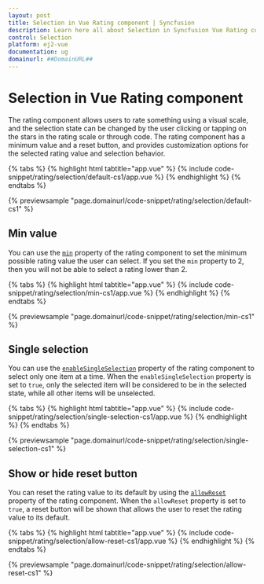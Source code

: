 ```yaml
---
layout: post
title: Selection in Vue Rating component | Syncfusion
description: Learn here all about Selection in Syncfusion Vue Rating component of Syncfusion Essential JS 2 and more.
control: Selection 
platform: ej2-vue
documentation: ug
domainurl: ##DomainURL##
---
```


# Selection in Vue Rating component

The rating component allows users to rate something using a visual scale, and the selection state can be changed by the user clicking or tapping on the stars in the rating scale or through code. The rating component has a minimum value and a reset button, and provides customization options for the selected rating value and selection behavior.

{% tabs %}
{% highlight html tabtitle="app.vue" %}
{% include code-snippet/rating/selection/default-cs1/app.vue %}
{% endhighlight %}
{% endtabs %}
        
{% previewsample "page.domainurl/code-snippet/rating/selection/default-cs1" %}

## Min value

You can use the [`min`](https://ej2.syncfusion.com/vue/documentation/api/rating/#min) property of the rating component to set the minimum possible rating value the user can select. If you set the `min` property to 2, then you will not be able to select a rating lower than 2.

{% tabs %}
{% highlight html tabtitle="app.vue" %}
{% include code-snippet/rating/selection/min-cs1/app.vue %}
{% endhighlight %}
{% endtabs %}
        
{% previewsample "page.domainurl/code-snippet/rating/selection/min-cs1" %}

## Single selection

You can use the [`enableSingleSelection`](https://ej2.syncfusion.com/vue/documentation/api/rating/#enablesingleselection) property of the rating component to select only one item at a time. When the `enableSingleSelection` property is set to `true`, only the selected item will be considered to be in the selected state, while all other items will be unselected.

{% tabs %}
{% highlight html tabtitle="app.vue" %}
{% include code-snippet/rating/selection/single-selection-cs1/app.vue %}
{% endhighlight %}
{% endtabs %}
        
{% previewsample "page.domainurl/code-snippet/rating/selection/single-selection-cs1" %}

## Show or hide reset button

You can reset the rating value to its default by using the [`allowReset`](https://ej2.syncfusion.com/vue/documentation/api/rating/#allowreset) property of the rating component. When the `allowReset` property is set to `true`, a reset button will be shown that allows the user to reset the rating value to its default.

{% tabs %}
{% highlight html tabtitle="app.vue" %}
{% include code-snippet/rating/selection/allow-reset-cs1/app.vue %}
{% endhighlight %}
{% endtabs %}
        
{% previewsample "page.domainurl/code-snippet/rating/selection/allow-reset-cs1" %}
